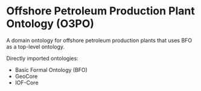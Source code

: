 # Offshore Petroleum Production Plant Ontology (O3PO)
A domain ontology for offshore petroleum production plants that uses BFO as a top-level ontology.

Directly imported ontologies:
  - Basic Formal Ontology (BFO)
  - GeoCore
  - IOF-Core
